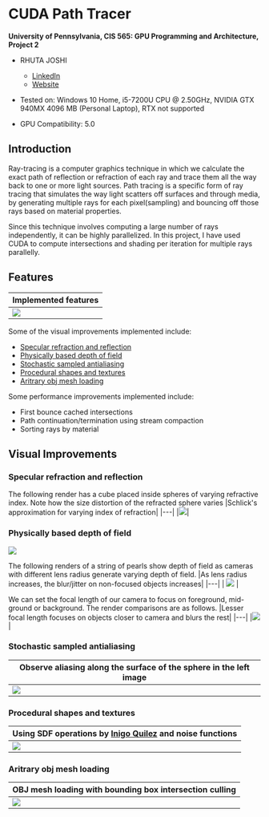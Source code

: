 CUDA Path Tracer
================

**University of Pennsylvania, CIS 565: GPU Programming and Architecture, Project 2**

* RHUTA JOSHI
  * [LinkedIn](https://www.linkedin.com/in/rcj9719/)
  * [Website](https://sites.google.com/view/rhuta-joshi)

* Tested on: Windows 10 Home, i5-7200U CPU @ 2.50GHz, NVIDIA GTX 940MX 4096 MB (Personal Laptop), RTX not supported
* GPU Compatibility: 5.0


## Introduction

Ray-tracing is a computer graphics technique in which we calculate the exact path of reflection or refraction of each ray and trace them all the way back to one or more light sources. Path tracing is a specific form of ray tracing that simulates the way light scatters off surfaces and through media, by generating multiple rays for each pixel(sampling) and bouncing off those rays based on material properties.

Since this technique involves computing a large number of rays independently, it can be highly parallelized. In this project, I have used CUDA to compute intersections and shading per iteration for multiple rays parallelly.

## Features

|Implemented features|
|---|
|![](img/demoSceneAnnotate.png)|

Some of the visual improvements implemented include:
- [Specular refraction and reflection](#specular-refraction-and-reflection)
- [Physically based depth of field](#physically-based-depth-of-field)
- [Stochastic sampled antialiasing](#stochastic-sampled-antialiasing)
- [Procedural shapes and textures](#procedural-shapes-and-textures)
- [Aritrary obj mesh loading](#aritrary-obj-mesh-loading)

Some performance improvements implemented include:
- First bounce cached intersections
- Path continuation/termination using stream compaction
- Sorting rays by material

## Visual Improvements

### Specular refraction and reflection
The following render has a cube placed inside spheres of varying refractive index. Note how the size distortion of the refracted sphere varies
|Schlick's approximation for varying index of refraction|
|---|
|![](img/materialTypes2Annotate.png)|

### Physically based depth of field

![](img/dof_focaldist12.png)

The following renders of a string of pearls show depth of field as cameras with different lens radius generate varying depth of field.
|As lens radius increases, the blur/jitter on non-focused objects increases|
|---|
| ![](img/dof_lensRadius.png) |

We can set the focal length of our camera to focus on foreground, mid-ground or background. The render comparisons are as follows.
|Lesser focal length focuses on objects closer to camera and blurs the rest|
|---|
|![](img/dof_focalDist.png)|

### Stochastic sampled antialiasing

|Observe aliasing along the surface of the sphere in the left image|
|---|
|![](img/antialiasingAnnotate.png)|

### Procedural shapes and textures

|Using SDF operations by [Inigo Quilez](https://iquilezles.org/articles/distfunctions/) and noise functions|
|---|
|![](img/proceduralAnnotate.png)|

### Aritrary obj mesh loading

|OBJ mesh loading with bounding box intersection culling|
|---|
|![](img/objLoading2.png)|
 
